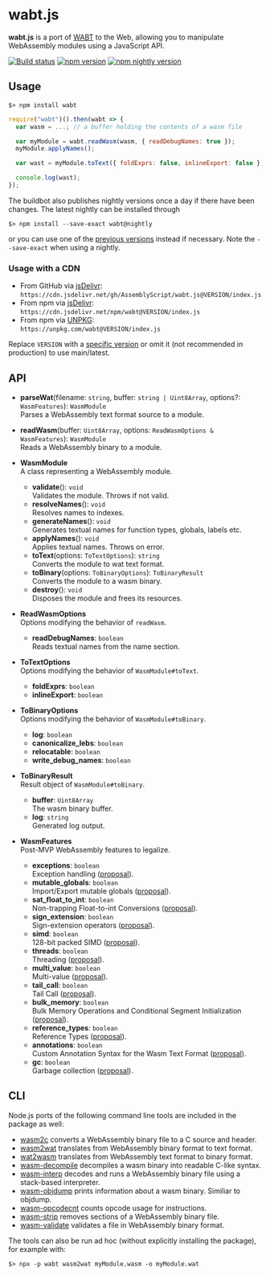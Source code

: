 wabt.js
=======

**wabt.js** is a port of [WABT](https://github.com/WebAssembly/wabt) to the Web, allowing you to manipulate WebAssembly modules using a JavaScript API.

<a href="https://github.com/AssemblyScript/wabt.js/actions?query=workflow%3ABuild"><img src="https://img.shields.io/github/actions/workflow/status/AssemblyScript/wabt.js/build.yml?branch=main&label=build&logo=github" alt="Build status" /></a>
<a href="https://www.npmjs.com/package/wabt"><img src="https://img.shields.io/npm/v/wabt.svg?label=latest&color=007acc&logo=npm" alt="npm version" /></a>
<a href="https://www.npmjs.com/package/wabt"><img src="https://img.shields.io/npm/v/wabt/nightly.svg?label=nightly&color=007acc&logo=npm" alt="npm nightly version" /></a>

Usage
-----

```
$> npm install wabt
```

```js
require("wabt")().then(wabt => {
  var wasm = ...; // a buffer holding the contents of a wasm file

  var myModule = wabt.readWasm(wasm, { readDebugNames: true });
  myModule.applyNames();

  var wast = myModule.toText({ foldExprs: false, inlineExport: false });

  console.log(wast);
});
```

The buildbot also publishes nightly versions once a day if there have been changes. The latest nightly can be installed through

```
$> npm install --save-exact wabt@nightly
```

or you can use one of the [previous versions](https://github.com/AssemblyScript/wabt.js/tags) instead if necessary. Note the `--save-exact` when using a nightly.

### Usage with a CDN

  * From GitHub via [jsDelivr](https://www.jsdelivr.com):<br />
    `https://cdn.jsdelivr.net/gh/AssemblyScript/wabt.js@VERSION/index.js`
  * From npm via [jsDelivr](https://www.jsdelivr.com):<br />
    `https://cdn.jsdelivr.net/npm/wabt@VERSION/index.js`
  * From npm via [UNPKG](https://unpkg.com):<br />
    `https://unpkg.com/wabt@VERSION/index.js`

  Replace `VERSION` with a [specific version](https://github.com/AssemblyScript/wabt.js/releases) or omit it (not recommended in production) to use main/latest.


API
---

* **parseWat**(filename: `string`, buffer: `string | Uint8Array`, options?: `WasmFeatures`): `WasmModule`<br />
  Parses a WebAssembly text format source to a module.
* **readWasm**(buffer: `Uint8Array`, options: `ReadWasmOptions & WasmFeatures`): `WasmModule`<br />
  Reads a WebAssembly binary to a module.

* **WasmModule**<br />
  A class representing a WebAssembly module.

  * **validate**(): `void`<br />
    Validates the module. Throws if not valid.
  * **resolveNames**(): `void`<br />
    Resolves names to indexes.
  * **generateNames**(): `void`<br />
    Generates textual names for function types, globals, labels etc.
  * **applyNames**(): `void`<br />
    Applies textual names. Throws on error.
  * **toText**(options: `ToTextOptions`): `string`<br />
    Converts the module to wat text format.
  * **toBinary**(options: `ToBinaryOptions`): `ToBinaryResult`<br />
    Converts the module to a wasm binary.
  * **destroy**(): `void`<br />
    Disposes the module and frees its resources.

* **ReadWasmOptions**<br />
  Options modifying the behavior of `readWasm`.

   * **readDebugNames**: `boolean`<br />
     Reads textual names from the name section.

* **ToTextOptions**<br />
  Options modifying the behavior of `WasmModule#toText`.

  * **foldExprs**: `boolean`
  * **inlineExport**: `boolean`

* **ToBinaryOptions**<br />
  Options modifying the behavior of `WasmModule#toBinary`.

  * **log**: `boolean`
  * **canonicalize_lebs**: `boolean`
  * **relocatable**: `boolean`
  * **write_debug_names**: `boolean`

* **ToBinaryResult**<br />
  Result object of `WasmModule#toBinary`.

  * **buffer**: `Uint8Array`<br />
    The wasm binary buffer.
  * **log**: `string`<br />
    Generated log output.

* **WasmFeatures**<br />
  Post-MVP WebAssembly features to legalize.

  * **exceptions**: `boolean`<br />
    Exception handling ([proposal](https://github.com/WebAssembly/exception-handling)).
  * **mutable_globals**: `boolean`<br />
    Import/Export mutable globals ([proposal](https://github.com/WebAssembly/mutable-global)).
  * **sat_float_to_int**: `boolean`<br />
    Non-trapping Float-to-int Conversions ([proposal](https://github.com/WebAssembly/nontrapping-float-to-int-conversions)).
  * **sign_extension**: `boolean`<br />
    Sign-extension operators ([proposal](https://github.com/WebAssembly/sign-extension-ops)).
  * **simd**: `boolean`<br />
    128-bit packed SIMD ([proposal](https://github.com/WebAssembly/simd)).
  * **threads**: `boolean`<br />
    Threading ([proposal](https://github.com/WebAssembly/threads)).
  * **multi_value**: `boolean`<br />
    Multi-value ([proposal](https://github.com/WebAssembly/multi-value)).
  * **tail_call**: `boolean`<br />
    Tail Call ([proposal](https://github.com/WebAssembly/tail-call)).
  * **bulk_memory**: `boolean`<br />
    Bulk Memory Operations and Conditional Segment Initialization ([proposal](https://github.com/WebAssembly/bulk-memory-operations)).
  * **reference_types**: `boolean`<br />
    Reference Types ([proposal](https://github.com/WebAssembly/reference-types)).
  * **annotations**: `boolean`<br />
    Custom Annotation Syntax for the Wasm Text Format ([proposal](https://github.com/WebAssembly/annotations)).
  * **gc**: `boolean`<br />
    Garbage collection ([proposal](https://github.com/WebAssembly/gc)).

CLI
---

Node.js ports of the following command line tools are included in the package as well:

* [wasm2c](https://webassembly.github.io/wabt/doc/wasm2c.1.html) converts a WebAssembly binary file to a C source and header.
* [wasm2wat](https://webassembly.github.io/wabt/doc/wasm2wat.1.html) translates from WebAssembly binary format to text format.
* [wat2wasm](https://webassembly.github.io/wabt/doc/wat2wasm.1.html) translates from WebAssembly text format to binary format.
* [wasm-decompile](https://webassembly.github.io/wabt/doc/wasm-decompile.1.html) decompiles a wasm binary into readable C-like syntax.
* [wasm-interp](https://webassembly.github.io/wabt/doc/wasm-interp.1.html) decodes and runs a WebAssembly binary file using a stack-based interpreter.
* [wasm-objdump](https://webassembly.github.io/wabt/doc/wasm-objdump.1.html) prints information about a wasm binary. Similiar to objdump.
* [wasm-opcodecnt](https://webassembly.github.io/wabt/doc/wasm-opcodecnt.1.html) counts opcode usage for instructions.
* [wasm-strip](https://webassembly.github.io/wabt/doc/wasm-strip.1.html) removes sections of a WebAssembly binary file.
* [wasm-validate](https://webassembly.github.io/wabt/doc/wasm-validate.1.html) validates a file in WebAssembly binary format.

The tools can also be run ad hoc (without explicitly installing the package), for example with:

```
$> npx -p wabt wasm2wat myModule.wasm -o myModule.wat
```

